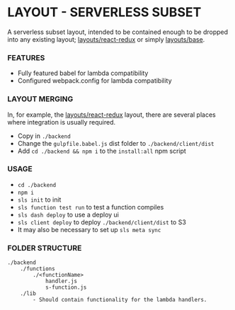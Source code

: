 # LAYOUT - SERVERLESS SUBSET

A serverless subset layout, intended to be contained enough to be dropped into any existing layout; [layouts/react-redux](../react-redux) or simply [layouts/base](../base).

### FEATURES
- Fully featured babel for lambda compatibility
- Configured webpack.config for lambda compatibility

### LAYOUT MERGING
In, for example, the [layouts/react-redux](../react-redux) layout, there are several places where integration is usually required.

- Copy in `./backend`
- Change the `gulpfile.babel.js` dist folder to `./backend/client/dist`
- Add `cd ./backend && npm i` to the `install:all` npm script

### USAGE
- `cd ./backend`
- `npm i`
- `sls init` to init
- `sls function test run` to test a function compiles
- `sls dash deploy` to use a deploy ui
- `sls client deploy` to deploy `./backend/client/dist` to S3
- It may also be necessary to set up `sls meta sync`

### FOLDER STRUCTURE
```
./backend
    ./functions
        ./<functionName>
            handler.js
            s-function.js
    ./lib
        - Should contain functionality for the lambda handlers.

```
